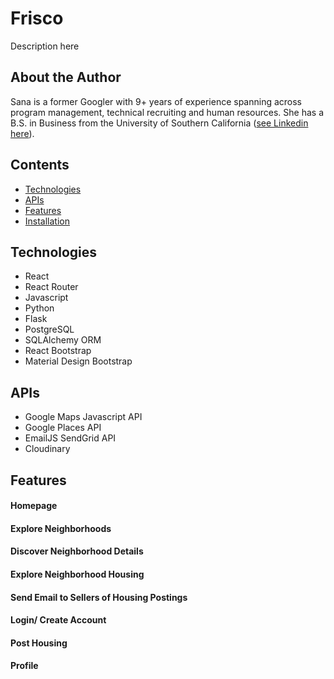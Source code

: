 # Frisco
Description here

## About the Author
Sana is a former Googler with 9+ years of experience spanning across program management, technical recruiting and human resources.  She has a B.S. in Business from the University of Southern California ([see Linkedin here](https://www.linkedin.com/in/sanaahmad/)).

  
## Contents
* [Technologies](#tech-stack)
* [APIs](#apis)
* [Features](#features)
* [Installation](#installation)

## <a name="tech-stack"></a>Technologies
* React
* React Router
* Javascript
* Python
* Flask
* PostgreSQL
* SQLAlchemy ORM
* React Bootstrap
* Material Design Bootstrap

## <a name="apis"></a>APIs
* Google Maps Javascript API
* Google Places API
* EmailJS SendGrid API
* Cloudinary

## <a name="features"></a>Features

#### Homepage

#### Explore Neighborhoods

#### Discover Neighborhood Details

#### Explore Neighborhood Housing

#### Send Email to Sellers of Housing Postings

#### Login/ Create Account

#### Post Housing

#### Profile




